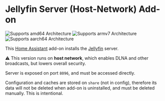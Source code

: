# Jellyfin Server (Host-Network) Add-on

![Supports amd64 Architecture][amd64-shield]
![Supports armv7 Architecture][armv7-shield]
![Supports aarch64 Architecture][aarch64-shield]

[aarch64-shield]: https://img.shields.io/badge/aarch64-yes-green.svg
[amd64-shield]: https://img.shields.io/badge/amd64-yes-green.svg
[armhf-shield]: https://img.shields.io/badge/armhf-yes-green.svg
[armv7-shield]: https://img.shields.io/badge/armv7-yes-green.svg

This [Home Assistant](https://www.home-assistant.io/addons/) add-on installs the
[Jellyfin](https://jellyfin.org/) server. 

:warning: This version runs on **host network**, which enables DLNA and other broadcasts, but lowers overall security.

Server is exposed on port `8096`, and must be accessed directly.

Configuration and caches are stored on `share` (not in config), therefore
its data will not be deleted when add-on is uninstalled, and must be deleted
manually. This is intentional.
